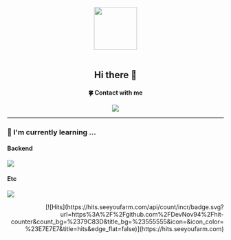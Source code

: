 <!--
### Hi there 👋

**DevNov94/DevNov94** is a ✨ _special_ ✨ repository because its `README.md` (this file) appears on your GitHub profile.

Here are some ideas to get you started:

- 🔭 I’m currently working on ...
- 🌱 I’m currently learning ... Java, Spring
- 👯 I’m looking to collaborate on ...
- 🤔 I’m looking for help with ...
- 💬 Ask me about ...
- 📫 How to reach me: ... le2yj94@gmail.com
- 😄 Pronouns: ...
- ⚡ Fun fact: ...
-->


<div id="header" align="center">
     <img src="https://media.giphy.com/media/CEHtFH3rJ6xdhBUKIT/giphy.gif" width="100"/>
</div>
<br/>
<div align="center">
     <h2>Hi there 👋</h2>
     <h4>🍀 Contact with me</h4>
     <p>
          <a href="mailto:le2yj94@gmail.com" target="_blank">
          <img src="https://img.shields.io/badge/GMAIL-EA4335?logo=Gmail&logoColor=white"/></a>
     </p>
</div>
<hr/>
<div>
     <h3>🌱  I'm currently learning ...</h4>
</div>

<div>
     <h4>Backend</h4>
     <p><img src="https://skillicons.dev/icons?i=java,spring" /></p>
</div>

<div>
     <h4>Etc</h4>
     <p><img src="https://skillicons.dev/icons?i=git,github" /></p>
</div>

<div align="right">
   [![Hits](https://hits.seeyoufarm.com/api/count/incr/badge.svg?url=https%3A%2F%2Fgithub.com%2FDevNov94%2Fhit-counter&count_bg=%2379C83D&title_bg=%23555555&icon=&icon_color=%23E7E7E7&title=hits&edge_flat=false)](https://hits.seeyoufarm.com)
</div>
